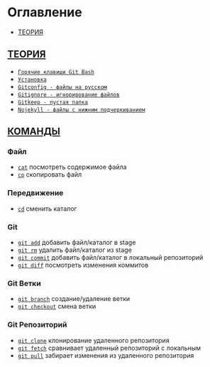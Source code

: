 <style>
  * {
    user-select: none;    
  }

  h1, h2 {
    scroll-margin: 60px;
  }
</style>

# Оглавление

- [ТЕОРИЯ](#теория)

## [ТЕОРИЯ](#оглавление)

- [`Горячие клавиши Git Bash`](<./ТЕОРИЯ/Горячие клавиши Git Bash.md>)
- [`Установка`](./ТЕОРИЯ/Установка.md)
- [`Gitconfig - файлы на русском`](<./ТЕОРИЯ/Gitconfig - файлы на русском.md>)
- [`Gitignore - игнорирование файлов`](<./ТЕОРИЯ/Gitignore - игнорирование файлов.md>)
- [`Gitkeep - пустая папка`](<./ТЕОРИЯ/Gitkeep - пустая папка.md>)
- [`Nojekyll - файлы с нижним подчеркиванием`](<./ТЕОРИЯ/Nojekyll - файлы с нижним подчеркиванием.md>)

## [КОМАНДЫ](#оглавление)

### Файл

- [`cat`](./КОМАНДЫ/cat.md) посмотреть содержимое файла
- [`cp`](./КОМАНДЫ/cp.md) скопировать файл

### Передвижение

- [`cd`](./КОМАНДЫ/cd.md) сменить каталог

### Git

- [`git add`](<./КОМАНДЫ/git add.md>) добавить файл/каталог в stage
- [`git rm`](<./КОМАНДЫ/git rm.md>) удалить файл/каталог из stage
- [`git commit`](<./КОМАНДЫ/git commit.md>) добавить файл/каталог в локальный репозиторий
- [`git diff`](<./КОМАНДЫ/git diff.md>) посмотреть изменения коммитов

### Git Ветки

- [`git branch`](<./КОМАНДЫ/git branch.md>) создание/удаление ветки
- [`git checkout`](<./КОМАНДЫ/git checkout.md>) смена ветки

### Git Репозиторий

- [`git clone`](<./КОМАНДЫ/git clone.md>) клонирование удаленного репозитория
- [`git fetch`](<./КОМАНДЫ/git fetch.md>) сравнивает удаленный репозиторий с локальным
- [`git pull`](<./КОМАНДЫ/git pull.md>) забирает изменения из удаленного репозитория
